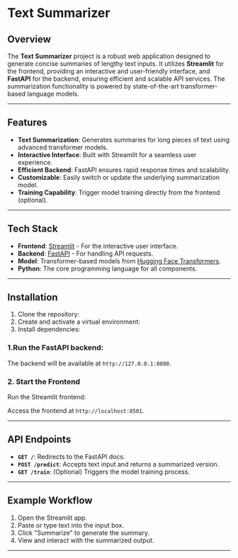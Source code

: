 # Text Summarizer

## Overview
The **Text Summarizer** project is a robust web application designed to generate concise summaries of lengthy text inputs. It utilizes **Streamlit** for the frontend, providing an interactive and user-friendly interface, and **FastAPI** for the backend, ensuring efficient and scalable API services. The summarization functionality is powered by state-of-the-art transformer-based language models.

---

## Features
- **Text Summarization**: Generates summaries for long pieces of text using advanced transformer models.
- **Interactive Interface**: Built with Streamlit for a seamless user experience.
- **Efficient Backend**: FastAPI ensures rapid response times and scalability.
- **Customizable**: Easily switch or update the underlying summarization model.
- **Training Capability**: Trigger model training directly from the frontend (optional).

---

## Tech Stack
- **Frontend**: [Streamlit](https://streamlit.io/) - For the interactive user interface.
- **Backend**: [FastAPI](https://fastapi.tiangolo.com/) - For handling API requests.
- **Model**: Transformer-based models from [Hugging Face Transformers](https://huggingface.co/docs/transformers/).
- **Python**: The core programming language for all components.

---

## Installation

1. Clone the repository:
2. Create and activate a virtual environment:
3. Install dependencies:
   
### 1.Run the FastAPI backend:
The backend will be available at `http://127.0.0.1:8080`.

### 2. Start the Frontend
Run the Streamlit frontend:

Access the frontend at `http://localhost:8501`.

---

## API Endpoints

- **`GET /`**: Redirects to the FastAPI docs.
- **`POST /predict`**: Accepts text input and returns a summarized version.
- **`GET /train`**: (Optional) Triggers the model training process.

---

## Example Workflow

1. Open the Streamlit app.
2. Paste or type text into the input box.
3. Click "Summarize" to generate the summary.
4. View and interact with the summarized output.

---




